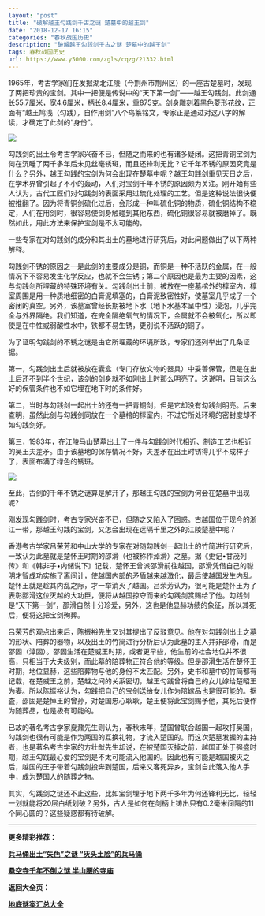 ```yaml
---
layout: "post"
title: "破解越王勾践剑千古之谜 楚墓中的越王剑"
date: "2018-12-17 16:15"
categories: "春秋战国历史"
description: "破解越王勾践剑千古之谜 楚墓中的越王剑"
tags: 春秋战国历史
url: https://www.y5000.com/zgls/cqzg/21332.html
---
```






1965年，考古学家们在发掘湖北江陵（今荆州市荆州区）的一座古楚墓时，发现了两把珍贵的宝剑。其中一把便是传说中的“天下第一剑”——越王勾践剑。此剑通长55.7厘米，宽4.6厘米，柄长8.4厘米，重875克。剑身雕刻着黑色菱形花纹，正面有“越王鸠浅（勾践），自作用剑”八个鸟篆铭文，专家正是通过对这八字的解读，才确定了此剑的“身份”。

![](https://img.y5000.com/uploads/allimg/170509/11-1F5091G45X44.jpg)

勾践剑的出土令考古学家兴奋不已，但随之而来的也有诸多疑闭。这把青铜宝剑为何在沉睡了两千多年后未见丝毫锈斑，而且还锋利无比？它千年不锈的原因究竟是什么？另外，越王勾践的宝剑为何会出现在楚墓中呢？越王勾践剑重见天日之后，在学术界曾引起了不小的轰动，人们对宝剑千年不锈的原因颇为关注。刚开始有些人认为，古代工匠们对勾践剑的表面采用过硫化处理的工艺。但是这种说法很快便被推翻了。因为将青铜剑硫化过后，会形成一种叫硫化铜的物质，硫化铜结构不稳定，人们在用剑时，很容易使剑身触碰到其他东西，硫化铜很容易就被磨掉了。既然如此，用此方法来保护宝剑是不太可能的。

一些专家在对勾践剑的成分和其出土的墓地进行研究后，对此问题做出了以下两种解释。

勾践剑不锈的原因之一是此剑的主要成分是铜，而铜是一种不活跃的金属，在一般情况下不容易发生化学反应，也就不会生锈；第二个原因也是最为主要的因素，这与勾践剑所埋藏的特殊环境有关。勾践剑出土前，被放在一座墓棺外的椁室内，椁室周围是用一种质地细密的白膏泥填塞的，白膏泥致密性好，使墓室几乎成了一个密闭的真空。另外，该墓室曾经长期被地下水（地下水基本呈中性）浸泡，几乎完全与外界隔绝。我们知道，在完全隔绝氧气的情况下，金属就不会被氧化，所以即使是在中性或弱酸性水中，铁都不易生锈，更别说不活跃的铜了。

为了证明勾践剑的不锈之谜是由它所埋蔵的环境所致，专家们还列举出了几条证据。

第一，勾践剑出土后就被放在囊盒（专门存放文物的器具）中妥善保管，但是在出土后还不到半个世纪，该剑的剑身就不如刚出土时那么明亮了。这说明，目前这么好的保管条件也不如它埋在地下时的条件好。

第二，当时与勾践剑一起出土的还有一把青铜剑，但是它却没有勾践剑明亮。后来查明，虽然此剑与勾践剑同放在一个墓棺的椁室内，不过它所处环境的密封度却不如勾践剑好。

第三，1983年，在江陵马山楚墓出土了一件与勾践剑时代相近、制造工艺也相近的吴王夫差矛。由于该墓地的保存情况不好，夫差矛在出土时锈得几乎不成样子了，表面布满了绿色的锈斑。

![](https://img.y5000.com/uploads/allimg/170509/11-1F5091G52J43.jpg)

至此，古剑的千年不锈之谜算是解开了，那越王勾践的宝剑为何会在楚墓中出现呢?

刚发现勾践剑时，考古专家兴奋不已，但随之又陷入了困惑。古越国位于现今的浙江一带，那越王勾践的宝剑，又怎会出现在远隔千里之外的江陵楚墓中呢？

香港考古学家吕荣芳和中山大学的专家在对随勾践剑一起出土的竹简进行研究后，一致认为此墓就是楚怀王时期的邵滑（也被称作淖滑）之墓。据《史记•甘茂列传》和《韩非子•内储说下》记载，楚怀王曾派邵滑前往越国，邵滑凭借自己的聪明才智成功实施了离间计，使越国内部的矛盾越来越激化，最后使越国发生内乱。楚怀王就是趁其内乱之际，才一举消灭了越国。吕荣芳认为，很可能是楚怀王为了表彰邵滑这位灭越的大功臣，便将从越国掠夺而来的勾践剑赏赐给了他。勾践剑是“天下第一剑”，邵滑自然十分珍爱，另外，这也是他显赫功绩的象征，所以其死后，便将这把宝剑殉葬。

吕荣芳的观点出来后，陈振裕先生又对其提出了反驳意见。他在对勾践剑出土之墓的形状、陪葬的器物，以及出土的竹简进行分析后认为此墓的主人并非邵滑，而是邵固（淖固）。邵固生活在楚威王时期，或者更早些，他生前的社会地位并不很高，只相当于大夫级别，而此墓的陪葬物正符合他的等级。但是邵滑生活在楚怀王时期，地位显赫，这些陪葬物与他的身份不太匹配。另外，史书和墓中的竹简都有记载，在楚威王之前，楚越之间的关系密切，越王勾践曾将自己的女儿嫁给楚昭王为妻。所以陈振裕认为，勾践把自己的宝剑送给女儿作为陪嫁品也是很可能的。据査，邵固是楚悼王的曾孙，对楚国忠心耿耿，楚王便将此宝剑赐予他，其死后便作为随葬品，也是极有可能的。

已故的著名考古学家夏鼐先生则认为，春秋末年，楚国曾联合越国一起攻打吴国，勾践剑也很有可能是作为两国的互换礼物，才流入楚国的。而这次楚墓发掘的主持者，也是著名考古学家的方壮猷先生却说，在被楚国灭掉之前，越国正处于强盛时期，越王勾践最心爱的宝剑是不太可能流入他国的。因此也有可能是越国被灭之后，越国的王子带着勾践剑投奔到楚国，后来又客死异乡，宝剑自此落入他人手中，成为楚国人的随葬之物。

其实，勾践剑之谜还不止这些，比如宝剑埋于地下两千多年为何还锋利无比，轻轻一划就能将20层白纸划破？另外，古人是如何在剑柄上铸出只有0.2毫米间隔的11个同心圆的？这些疑惑都有待破解。

* * *

**更多精彩推荐：**

**[兵马俑出土“失色”之谜 “灰头土脸”的兵马俑](https://www.y5000.com/whjc/wsbk/21335.html)**

**[悬空寺千年不倒之谜 半山腰的寺庙](https://www.y5000.com/whjc/wsbk/21337.html)**

**返回大全页：**

**[地底谜案汇总大全](https://www.y5000.com/tsfx/zgkg/21356.html)**
